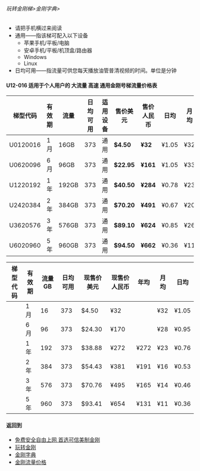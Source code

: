 ###### 玩转金刚梯>金刚字典> 

- 请把手机横过来阅读
- 通用——指该梯可配入以下设备
  - 苹果手机/平板/电脑
  - 安卓手机/平板/机顶盒/路由器
  - Windows
  - Linux
- 日均可用——指流量可供您每天播放油管普清视频的时间。单位是分钟

#### U12-016 适用于个人用户的 大流量 高速 通用金刚号梯流量价格表
|梯型代码 |有效期|流量  |日均可用|适用设备|售价美元|售价 人民币|日均  |月均  |年均|
|--------|----|-----|------|-------|------|------|-------|-----|-----|
|U0120016|1月  |  16GB|   373|通用|<strong> $4.50 </strong>  |<strong>¥32 </strong>  |¥1.05|¥32 |¥384|
|U0620096|6月  |  96GB|   373|通用|<strong> $22.95 </strong> |<strong>¥161</strong>  |¥1.05|¥33 |¥322|
|U1220192|1年  | 192GB|   373|通用|<strong> $40.50 </strong> |<strong>¥284</strong>  |¥0.78|¥23|¥284|
|U2420384|2年  | 384GB|   373|通用|<strong> $70.20 </strong> |<strong>¥491</strong>  |¥0.67|¥20|¥246|
|U3620576|3年  | 576GB|	 373|通用|<strong> $89.10 </strong> |<strong>¥624</strong> |¥0.85|¥26|¥208|
|U6020960|5年  | 960GB|   373|通用|<strong> $94.50 </strong> |<strong>¥662</strong>  |¥0.36|¥11|¥132|

|梯型代码 |有效期|流量  GB|日均可用|现售价美元|现售价人民币|年均  |月均  |日均|
|--------|-----|------|--------------|------|-------|-----|-----|-----|
||1月	|16	|373	|$4.50	|¥32	|	|¥32	|¥1.05|
||6月	|96	|373	|$24.30	|¥170	|	|¥28	|¥0.95|
||1年	|192	|373	|$38.88	|¥272	|¥272	|¥23	|¥0.76|
||2年	|384	|373	|$54.43	|¥381	|¥191	|¥16	|¥0.53|
||3年	|576	|373	|$70.76	|¥495	|¥165	|¥14	|¥0.46|
||5年	|960	|373	|$93.41	|¥654	|¥131	|¥11	|¥0.36|



#### 返回到
- [免费安全自由上网 首选可信美制金刚](https://github.com/a2zitpro/web/blob/master/%E5%BE%80%E5%90%8E%E7%BF%BB.md)
- [玩转金刚](https://github.com/a2zitpro/web/blob/master/LadderFree/A.md)
- [金刚字典](https://github.com/a2zitpro/web/blob/master/LadderFree/kkDictionary/KKDictionary.md)
- [金刚流量价格](https://github.com/a2zitpro/web/blob/master/LadderFree/kkDictionary/Price/KKDTPrice.md)

